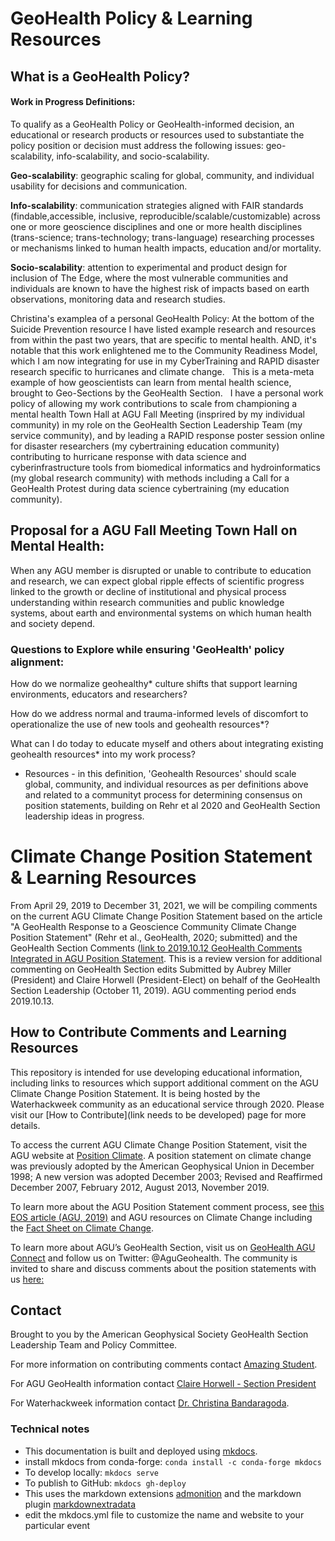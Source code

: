 # GeoHealth Policy & Learning Resources

## What is a GeoHealth Policy? 
#### Work in Progress Definitions:

To qualify as a GeoHealth Policy or GeoHealth-informed decision, an educational or research products or resources used to substantiate the policy position or decision must address the following issues: geo-scalability, info-scalability, and socio-scalability. 

**Geo-scalability**: geographic scaling for global, community, and individual usability for decisions and communication.

**Info-scalability**: communication strategies aligned with FAIR standards (findable,accessible, inclusive, reproducible/scalable/customizable) across one or more geoscience disciplines and one or more health disciplines (trans-science; trans-technology; trans-language) researching processes or mechanisms linked to human health impacts, education and/or mortality.

**Socio-scalability**: attention to experimental and product design for inclusion of The Edge, where the most vulnerable communities and individuals are known to have the highest risk of impacts based on earth observations, monitoring data and research studies.  

Christina's examplea of a personal GeoHealth Policy: At the bottom of the Suicide Prevention resource I have listed example research and resources from within the past two years, that are specific to mental health. AND, it's notable that this work enlightened me to the Community Readiness Model, which I am now integrating for use in my CyberTraining and RAPID disaster research specific to hurricanes and climate change.   This is a meta-meta example of how geoscientists can learn from mental health science, brought to Geo-Sections by the GeoHealth Section.   I have a personal work policy of allowing my work contributions to scale from championing a mental health Town Hall at AGU Fall Meeting (insprired by my individual community) in my role on the GeoHealth Section Leadership Team (my service community), and by leading a RAPID response poster session online for disaster researchers (my cybertraining education community) contributing to hurricane response with data science and cyberinfrastructure tools from biomedical informatics and hydroinformatics (my global research community) with methods including a Call for a GeoHealth Protest during data science cybertraining (my education community).  

## Proposal for a AGU Fall Meeting Town Hall on Mental Health: 
When any AGU member is disrupted or unable to contribute to education and research, we can expect global ripple effects of scientific progress linked to the growth or decline of institutional and physical process understanding within research communities and public knowledge systems, about earth and environmental systems on which human health and society depend. 

### Questions to Explore while ensuring 'GeoHealth' policy alignment: 

How do we normalize geohealthy* culture shifts that support learning environments, educators and researchers?  

How do we address normal and trauma-informed levels of discomfort to operationalize the use of new tools and geohealth resources*?  

What can I do today to educate myself and others about integrating existing geohealth resources* into my work process?  

* Resources - in this definition, 'Geohealth Resources' should scale global, community, and individual resources as per definitions above and related to a communityt process for determining consensus on position statements, building on Rehr et al 2020 and GeoHealth Section leadership ideas in progress. 

# Climate Change Position Statement & Learning Resources 
From April 29, 2019 to December 31, 2021, we will be compiling comments on the current AGU Climate Change Position Statement based on the article "A GeoHealth Response to a Geoscience Community Climate Change Position Statement" (Rehr et al., GeoHealth, 2020; submitted) and the GeoHealth Section Comments ([link to 2019.10.12 GeoHealth Comments Integrated in AGU Position Statement](https://github.com/waterhackweek/Climate-Change-Position/blob/master/AGU2019ClimateChangePositionStatement_GeoHealthComments_20191010.pdf).  This is a review version for additional commenting on GeoHealth Section edits Submitted by Aubrey Miller (President) and Claire Horwell (President-Elect) on behalf of the GeoHealth Section Leadership (October 11, 2019). AGU commenting period ends 2019.10.13.

## How to Contribute Comments and Learning Resources
This repository is intended for use developing educational information, including links to resources which support additional comment on the AGU Climate Change Position Statement.   It is being hosted by the Waterhackweek community as an educational service through 2020. Please visit our [How to Contribute](link needs to be developed) page for more details. 

To access the current AGU Climate Change Position Statement, visit the AGU website at [Position Climate](https://www.agu.org/Share-and-Advocate/Share/Policymakers/Position-Statements/Position_Climate).  A position statement on climate change was previously adopted by the American Geophysical Union in December 1998; A new version was adopted December 2003; Revised and Reaffirmed December 2007, February 2012, August 2013, November 2019.  

To learn more about the AGU Position Statement comment process, see [this EOS article (AGU, 2019)](https://eos.org/agu-news/agu-position-statements-now-open-for-member-comment) and AGU resources on Climate Change including the [Fact Sheet on Climate Change](https://www.agu.org/Share-and-Advocate/Share/Policymakers/Position-Statements/Fact-Sheet-Climate-change). 

To learn more about AGU’s GeoHealth Section, visit us on [GeoHealth AGU Connect](https://connect.agu.org/geohealth/home) and follow us on Twitter: @AguGeohealth. The community is invited to share and discuss comments about the position statements with us [here:](https://github.com/waterhackweek/Climate-Change-Position)


## Contact
Brought to you by the American Geophysical Society GeoHealth Section Leadership Team and Policy Committee.  

For more information on contributing comments contact [Amazing Student](mailto:amazingstudent@uw.edu).

For AGU GeoHealth information contact [Claire Horwell - Section President](mailto:amazingstudent@uw.edu)

For Waterhackweek information contact [Dr. Christina Bandaragoda](mailto:cband@uw.edu).

### Technical notes

* This documentation is built and deployed using [mkdocs](https://www.mkdocs.org/).
* install mkdocs from conda-forge: ```conda install -c conda-forge mkdocs```
* To develop locally: ```mkdocs serve```
* To publish to GitHub: ```mkdocs gh-deploy```
* This uses the markdown extensions [admonition](https://squidfunk.github.io/mkdocs-material/extensions/admonition/) and the markdown plugin [markdownextradata](https://github.com/rosscdh/mkdocs-markdownextradata-plugin/)
* edit the mkdocs.yml file to customize the name and website to your particular event
